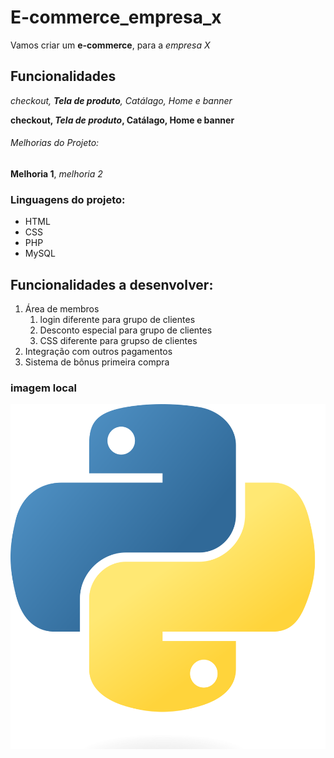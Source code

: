 # E-commerce_empresa_x

Vamos criar um **e-commerce**, para a _empresa X_

## Funcionalidades

_checkout, **Tela de produto**, Catálago, Home e banner_

**checkout, _Tela de produto_, Catálago, Home e banner**

###### Melhorias do Projeto:

**Melhoria 1**, _melhoria 2_

### Linguagens do projeto:

- HTML
- CSS
- PHP
- MySQL

## Funcionalidades a desenvolver:

1.  Área de membros
    1. login diferente para grupo de clientes
    2. Desconto especial para grupo de clientes
    3. CSS diferente para grupso de clientes
2.  Integração com outros pagamentos
3.  Sistema de bônus primeira compra

### imagem local

![logo do python](img/python.png)
